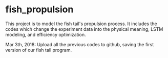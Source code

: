 # fish_propulsion
This project is to model the fish tail's propulsion process. It includes the codes which change the experiment data into the physical meaning, LSTM modeling, and efficiency optimization.

Mar 3th, 2018:
Upload all the previous codes to github, saving the first version of our fish tail program.
